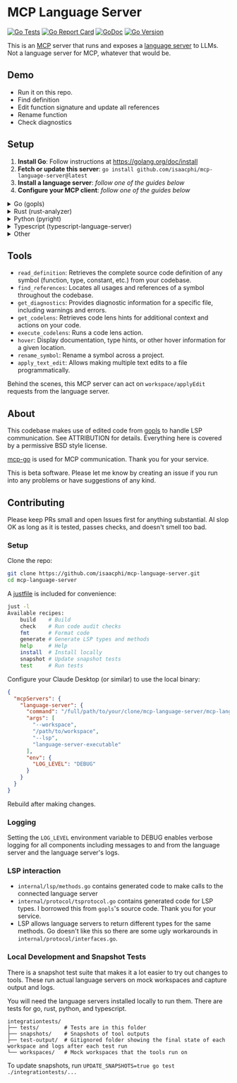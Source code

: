 # MCP Language Server

[![Go Tests](https://github.com/isaacphi/mcp-language-server/actions/workflows/go.yml/badge.svg)](https://github.com/isaacphi/mcp-language-server/actions/workflows/go.yml)
[![Go Report Card](https://goreportcard.com/badge/github.com/isaacphi/mcp-language-server)](https://goreportcard.com/report/github.com/isaacphi/mcp-language-server)
[![GoDoc](https://pkg.go.dev/badge/github.com/isaacphi/mcp-language-server)](https://pkg.go.dev/github.com/isaacphi/mcp-language-server)
[![Go Version](https://img.shields.io/github/go-mod/go-version/isaacphi/mcp-language-server)](https://github.com/isaacphi/mcp-language-server/blob/main/go.mod)

This is an [MCP](https://modelcontextprotocol.io/introduction) server that runs and exposes a [language server](https://microsoft.github.io/language-server-protocol/) to LLMs. Not a language server for MCP, whatever that would be.

## Demo

- Run it on this repo.
- Find definition
- Edit function signature and update all references
- Rename function
- Check diagnostics

## Setup

1. **Install Go**: Follow instructions at <https://golang.org/doc/install>
2. **Fetch or update this server**: `go install github.com/isaacphi/mcp-language-server@latest`
3. **Install a language server**: _follow one of the guides below_
4. **Configure your MCP client**: _follow one of the guides below_

<details>
  <summary>Go (gopls)</summary>
  <div>
    <p><strong>Install gopls</strong>: <code>go install golang.org/x/tools/gopls@latest</code></p>
    <p><strong>Configure your MCP client</strong>: This will be different but similar for each client. For Claude Desktop, add the following to <code>~/Library/Application\ Support/Claude/claude_desktop_config.json</code></p>

<pre>
{
  "mcpServers": {
    "language-server": {
      "command": "mcp-language-server",
      "args": ["--workspace", "/Users/you/dev/yourproject/", "--lsp", "gopls"],
      "env": {
        "PATH": "/opt/homebrew/bin:/Users/you/go/bin",
        "GOPATH": "/users/you/go",
        "GOCACHE": "/users/you/Library/Caches/go-build",
        "GOMODCACHE": "/Users/you/go/pkg/mod"
      }
    }
  }
}
</pre>

    <p><strong>Note</strong>: Not all clients will need these environment variables. For Claude Desktop you will need to update the environment variables above based on your machine and username:</p>
    <ul>
      <li><code>PATH</code> needs to contain the path to <code>go</code> and to <code>gopls</code>. Get this with <code>echo $(which go):$(which gopls)</code></li>
      <li><code>GOPATH</code>, <code>GOCACHE</code>, and <code>GOMODCACHE</code> may be different on your machine. These are the defaults.</li>
    </ul>

  </div>
</details>
<details>
  <summary>Rust (rust-analyzer)</summary>
  <div>
    <p><strong>Install rust-analyzer</strong>: <code>rustup component add rust-analyzer</code></p>
    <p><strong>Configure your MCP client</strong>: This will be different but similar for each client. For Claude Desktop, add the following to <code>~/Library/Application\ Support/Claude/claude_desktop_config.json</code></p>

<pre>
{
  "mcpServers": {
    "language-server": {
      "command": "mcp-language-server",
      "args": [
        "--workspace",
        "/Users/you/dev/yourproject/",
        "--lsp",
        "rust-analyzer"
      ]
    }
  }
}
</pre>
  </div>
</details>
<details>
  <summary>Python (pyright)</summary>
  <div>
    <p><strong>Install pyright</strong>: <code>npm install -g pyright</code></p>
    <p><strong>Configure your MCP client</strong>: This will be different but similar for each client. For Claude Desktop, add the following to <code>~/Library/Application\ Support/Claude/claude_desktop_config.json</code></p>

<pre>
{
  "mcpServers": {
    "language-server": {
      "command": "mcp-language-server",
      "args": [
        "--workspace",
        "/Users/you/dev/yourproject/",
        "--lsp",
        "pyright",
        "--",
        "--stdio"
      ]
    }
  }
}
</pre>
  </div>
</details>
<details>
  <summary>Typescript (typescript-language-server)</summary>
  <div>
    <p><strong>Install typescript-language-server</strong>: <code>npm install -g typescript typescript-language-server</code></p>
    <p><strong>Configure your MCP client</strong>: This will be different but similar for each client. For Claude Desktop, add the following to <code>~/Library/Application\ Support/Claude/claude_desktop_config.json</code></p>

<pre>
{
  "mcpServers": {
    "language-server": {
      "command": "mcp-language-server",
      "args": [
        "--workspace",
        "/Users/you/dev/yourproject/",
        "--lsp",
        "typescript-language-server",
        "--",
        "--stdio"
      ]
    }
  }
}
</pre>
  </div>
</details>
<details>
  <summary>Other</summary>
  <div>
    <p>I have only tested this repo with the servers above but it should be compatible with many more. Note:</p>
    <ul>
      <li>The language server must communicate over stdio.</li>
      <li>Any aruments after <code>--</code> are sent as arguments to the language server.</li>
      <li>Any env variables are passed on to the language server.</li>
    </ul>
  </div>
</details>

## Tools

- `read_definition`: Retrieves the complete source code definition of any symbol (function, type, constant, etc.) from your codebase.
- `find_references`: Locates all usages and references of a symbol throughout the codebase.
- `get_diagnostics`: Provides diagnostic information for a specific file, including warnings and errors.
- `get_codelens`: Retrieves code lens hints for additional context and actions on your code.
- `execute_codelens`: Runs a code lens action.
- `hover`: Display documentation, type hints, or other hover information for a given location.
- `rename_symbol`: Rename a symbol across a project.
- `apply_text_edit`: Allows making multiple text edits to a file programmatically.

Behind the scenes, this MCP server can act on `workspace/applyEdit` requests from the language server.

## About

This codebase makes use of edited code from [gopls](https://go.googlesource.com/tools/+/refs/heads/master/gopls/internal/protocol) to handle LSP communication. See ATTRIBUTION for details. Everything here is covered by a permissive BSD style license.

[mcp-go](https://github.com/mark3labs/mcp-go) is used for MCP communication. Thank you for your service.

This is beta software. Please let me know by creating an issue if you run into any problems or have suggestions of any kind.

## Contributing

Please keep PRs small and open Issues first for anything substantial. AI slop OK as long as it is tested, passes checks, and doesn't smell too bad.

### Setup

Clone the repo:

```bash
git clone https://github.com/isaacphi/mcp-language-server.git
cd mcp-language-server
```

A [justfile](https://just.systems/man/en/) is included for convenience:

```bash
just -l
Available recipes:
    build    # Build
    check    # Run code audit checks
    fmt      # Format code
    generate # Generate LSP types and methods
    help     # Help
    install  # Install locally
    snapshot # Update snapshot tests
    test     # Run tests
```

Configure your Claude Desktop (or similar) to use the local binary:

```json
{
  "mcpServers": {
    "language-server": {
      "command": "/full/path/to/your/clone/mcp-language-server/mcp-language-server",
      "args": [
        "--workspace",
        "/path/to/workspace",
        "--lsp",
        "language-server-executable"
      ],
      "env": {
        "LOG_LEVEL": "DEBUG"
      }
    }
  }
}
```

Rebuild after making changes.

### Logging

Setting the `LOG_LEVEL` environment variable to DEBUG enables verbose logging for all components including messages to and from the language server and the language server's logs.

### LSP interaction

- `internal/lsp/methods.go` contains generated code to make calls to the connected language server
- `internal/protocol/tsprotocol.go` contains generated code for LSP types. I borrowed this from `gopls`'s source code. Thank you for your service.
- LSP allows language servers to return different types for the same methods. Go doesn't like this so there are some ugly workarounds in `internal/protocol/interfaces.go`.

### Local Development and Snapshot Tests

There is a snapshot test suite that makes it a lot easier to try out changes to tools. These run actual language servers on mock workspaces and capture output and logs.

You will need the language servers installed locally to run them. There are tests for go, rust, python, and typescript.

```
integrationtests/
├── tests/        # Tests are in this folder
├── snapshots/    # Snapshots of tool outputs
├── test-output/  # Gitignored folder showing the final state of each workspace and logs after each test run
└── workspaces/   # Mock workspaces that the tools run on
```

To update snapshots, run `UPDATE_SNAPSHOTS=true go test ./integrationtests/...`
